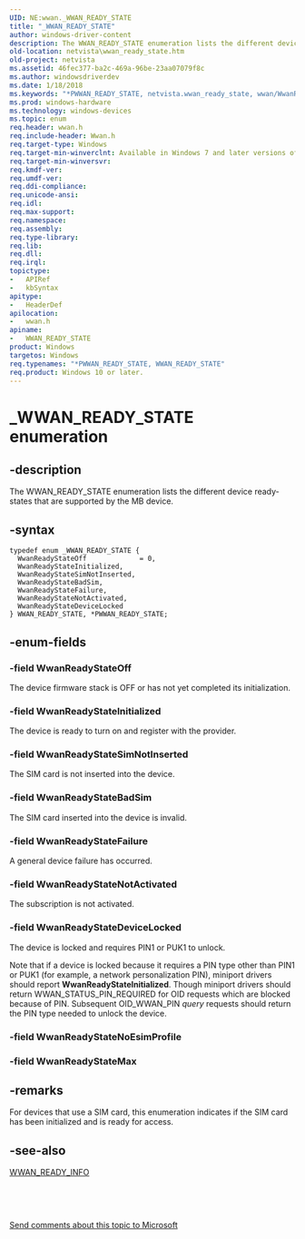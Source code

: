 ```yaml
---
UID: NE:wwan._WWAN_READY_STATE
title: "_WWAN_READY_STATE"
author: windows-driver-content
description: The WWAN_READY_STATE enumeration lists the different device ready-states that are supported by the MB device.
old-location: netvista\wwan_ready_state.htm
old-project: netvista
ms.assetid: 46fec377-ba2c-469a-96be-23aa07079f8c
ms.author: windowsdriverdev
ms.date: 1/18/2018
ms.keywords: "*PWWAN_READY_STATE, netvista.wwan_ready_state, wwan/WwanReadyStateNotActivated, WwanReadyStateSimNotInserted, wwan/PWWAN_READY_STATE, WwanReadyStateInitialized, WwanReadyStateOff, WwanRef_08468e16-e4da-49ff-9b2a-2cee4df6c72f.xml, wwan/WwanReadyStateDeviceLocked, wwan/WwanReadyStateInitialized, wwan/WwanReadyStateFailure, WwanReadyStateNotActivated, PWWAN_READY_STATE enumeration pointer [Network Drivers Starting with Windows Vista], WwanReadyStateDeviceLocked, wwan/WWAN_READY_STATE, wwan/WwanReadyStateOff, _WWAN_READY_STATE, WwanReadyStateFailure, WWAN_READY_STATE, WWAN_READY_STATE enumeration [Network Drivers Starting with Windows Vista], wwan/WwanReadyStateSimNotInserted, wwan/WwanReadyStateBadSim, PWWAN_READY_STATE, WwanReadyStateBadSim"
ms.prod: windows-hardware
ms.technology: windows-devices
ms.topic: enum
req.header: wwan.h
req.include-header: Wwan.h
req.target-type: Windows
req.target-min-winverclnt: Available in Windows 7 and later versions of Windows.
req.target-min-winversvr: 
req.kmdf-ver: 
req.umdf-ver: 
req.ddi-compliance: 
req.unicode-ansi: 
req.idl: 
req.max-support: 
req.namespace: 
req.assembly: 
req.type-library: 
req.lib: 
req.dll: 
req.irql: 
topictype:
-	APIRef
-	kbSyntax
apitype:
-	HeaderDef
apilocation:
-	wwan.h
apiname:
-	WWAN_READY_STATE
product: Windows
targetos: Windows
req.typenames: "*PWWAN_READY_STATE, WWAN_READY_STATE"
req.product: Windows 10 or later.
---
```


# _WWAN_READY_STATE enumeration


## -description


The WWAN_READY_STATE enumeration lists the different device ready-states that are supported by the MB
  device.


## -syntax


````
typedef enum _WWAN_READY_STATE { 
  WwanReadyStateOff             = 0,
  WwanReadyStateInitialized,
  WwanReadyStateSimNotInserted,
  WwanReadyStateBadSim,
  WwanReadyStateFailure,
  WwanReadyStateNotActivated,
  WwanReadyStateDeviceLocked
} WWAN_READY_STATE, *PWWAN_READY_STATE;
````


## -enum-fields




### -field WwanReadyStateOff

The device firmware stack is OFF or has not yet completed its initialization.


### -field WwanReadyStateInitialized

The device is ready to turn on and register with the provider.


### -field WwanReadyStateSimNotInserted

The SIM card is not inserted into the device.


### -field WwanReadyStateBadSim

The SIM card inserted into the device is invalid.


### -field WwanReadyStateFailure

A general device failure has occurred.


### -field WwanReadyStateNotActivated

The subscription is not activated.


### -field WwanReadyStateDeviceLocked

The device is locked and requires PIN1 or PUK1 to unlock.
     

Note that if a device is locked because it requires a PIN type other than PIN1 or PUK1 (for example,
     a network personalization PIN), miniport drivers should report 
     <b>WwanReadyStateInitialized</b>. Though miniport drivers should return WWAN_STATUS_PIN_REQUIRED for OID
     requests which are blocked because of PIN. Subsequent OID_WWAN_PIN 
     <i>query</i> requests should return the PIN type needed to unlock the device.


### -field WwanReadyStateNoEsimProfile


### -field WwanReadyStateMax




## -remarks



For devices that use a SIM card, this enumeration indicates if the SIM card has been initialized and
    is ready for access.




## -see-also

<a href="..\wwan\ns-wwan-_wwan_ready_info.md">WWAN_READY_INFO</a>



 

 

<a href="mailto:wsddocfb@microsoft.com?subject=Documentation%20feedback [netvista\netvista]:%20WWAN_READY_STATE enumeration%20 RELEASE:%20(1/18/2018)&amp;body=%0A%0APRIVACY STATEMENT%0A%0AWe use your feedback to improve the documentation. We don't use your email address for any other purpose, and we'll remove your email address from our system after the issue that you're reporting is fixed. While we're working to fix this issue, we might send you an email message to ask for more info. Later, we might also send you an email message to let you know that we've addressed your feedback.%0A%0AFor more info about Microsoft's privacy policy, see http://privacy.microsoft.com/en-us/default.aspx." title="Send comments about this topic to Microsoft">Send comments about this topic to Microsoft</a>

